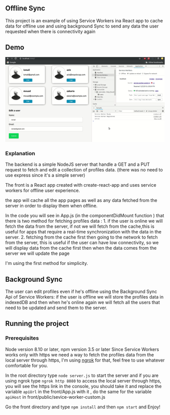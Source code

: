 
## Offline Sync

This project is an example of using Service Workers ina React app to cache data for offline use and
using background Sync to send any data the user requested when there is connectivity again 

## Demo
![](demo-offline-sync-ismail.gif)
### Explanation

The backend is a simple NodeJS server that handle a GET and a PUT request to fetch and 
edit a collection of profiles data. (there was no need to use express since it's a simple server)

The front is a React app created with create-react-app and uses service workers for offline user experience.

the app will cache all the app pages as well as any data fetched from the server in order to display them when offline.

In the code you will see in App.js (in the componentDidMount function ) that there is two method for fetching profiles data :
    1. if the user is online we will fetch the data from the server, if not we will fetch from the      cache,this is useful for apps that require a real-time synchronization with the data in the      server.
    2. fetching from the cache first then going to the network to fetch from the server,
        this is useful if the user can have low connectivity, so we will display data from the cache first then when the data comes from the server we will update the page

I'm using the first method for simplicity.

## Background Sync

The user can edit profiles even if he's offline using the Background Sync Api of Service Workers:
if the user is offline we will store the profiles data in indexedDB and then when he's online again
we will fetch all the users that need to be updated and send them to the server.

## Running the project

### Prerequisites 
Node version 8.10 or later, npm version 3.5 or later
Since Service Workers works only with https we need a way to fetch the profiles data from the local server through https, I'm using [ngrok](https://ngrok.com/) for that, feel free to use whatever comfortable for you.

In the root directory type `node server.js` to start the server and if you are using ngrok type 
`ngrok http 8080` to access the local server through https, you will see the https link in the console, you should take it and replace the variable `apiUrl` in the front/App.js with it , do the same for the variable `apiHost` in front/public/sevice-worker-custom.js

Go the front directory and type `npm install` and then `npm start` and Enjoy!
